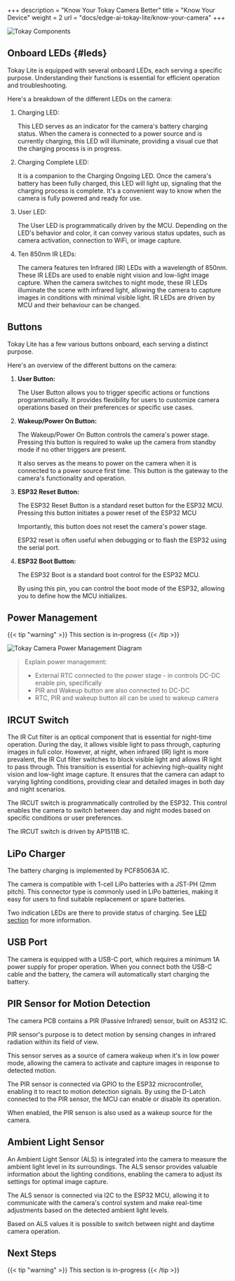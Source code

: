 +++
description = "Know Your Tokay Camera Better"
title = "Know Your Device"
weight = 2
url = "docs/edge-ai-tokay-lite/know-your-camera"
+++

![Tokay Components](/images/tokay-lite/tokay-components.jpg)

## Onboard LEDs {#leds}

Tokay Lite is equipped with several onboard LEDs, each serving a
specific purpose. Understanding their functions is essential for
efficient operation and troubleshooting.

Here's a breakdown of the different LEDs on the camera:

1. Charging LED:

    This LED serves as an indicator for the camera's battery
    charging status. When the camera is connected to a power source and
    is currently charging, this LED will illuminate, providing a visual cue
    that the charging process is in progress.

2. Charging Complete LED:

    It is a companion to the Charging Ongoing LED. Once the camera's battery has
    been fully charged, this LED will light up, signaling that the charging
    process is complete. It's a convenient way to know when the camera is fully
    powered and ready for use.

3. User LED:

    The User LED is programmatically driven by the MCU.
    Depending on the LED's behavior and color, it can convey various status
    updates, such as camera activation, connection to WiFi, or image capture.

4. Ten 850nm IR LEDs:

    The camera features ten Infrared (IR) LEDs with a wavelength of 850nm.
    These IR LEDs are used to enable night vision and low-light image capture.
    When the camera switches to night mode, these IR LEDs illuminate the scene
    with infrared light, allowing the camera to capture images in conditions with
    minimal visible light. IR LEDs are driven by MCU and their behaviour can be
    changed.

## Buttons

Tokay Lite has a few various buttons onboard, each serving a distinct purpose.

Here's an overview of the different buttons on the camera:

1. **User Button:**

    The User Button allows you to trigger specific actions or functions
    programmatically. It provides flexibility for users to customize camera
    operations based on their preferences or specific use cases.

2. **Wakeup/Power On Button:**

    The Wakeup/Power On Button controls the camera's power stage.
    Pressing this button is required to wake up the camera from standby mode
    if no other triggers are present.

    It also serves as the means to power on the camera when it is connected to
    a power source first time. This button is the gateway to the camera's functionality and operation.

3. **ESP32 Reset Button:**

    The ESP32 Reset Button is a standard reset button for the ESP32 MCU.
    Pressing this button initiates a power reset of the ESP32 MCU

    Importantly, this button does not reset the camera's power stage.

    ESP32 reset is often useful when debugging or to flash the ESP32 using the
    serial port.

4. **ESP32 Boot Button:**

    The ESP32 Boot is a standard boot control for the ESP32 MCU.

    By using this pin, you can control the boot mode of the ESP32,
    allowing you to define how the MCU initializes.

## Power Management

{{< tip "warning" >}}
This section is in-progress
{{< /tip >}}

![Tokay Camera Power Management Diagram](/images/placeholder.png)

> Explain power management:
> * External RTC connected to the power stage - in controls DC-DC enable pin, specifically
> * PIR and Wakeup button are also connected to DC-DC
> * RTC, PIR and wakeup button all can be used to wakeup camera

## IRCUT Switch

The IR Cut filter is an optical component that is essential for night-time
operation. During the day, it allows visible light to pass through, capturing
images in full color. However, at night, when infrared (IR) light is more
prevalent, the IR Cut filter switches to block visible light and allows IR light
to pass through. This transition is essential for achieving high-quality night
vision and low-light image capture. It ensures that the camera can adapt to
varying lighting conditions, providing clear and detailed images in both day and
night scenarios.

The IRCUT switch is programmatically controlled by the ESP32. This control enables
the camera to switch between day and night modes based on specific conditions or
user preferences.

The IRCUT switch is driven by AP1511B IC.

## LiPo Charger

The battery charging is implemented by PCF85063A IC.

The camera is compatible with 1-cell LiPo batteries with a JST-PH (2mm pitch).
This connector type is commonly used in LiPo batteries, making it easy for users
to find suitable replacement or spare batteries.

Two indication LEDs are there to provide status of charging. See [LED section](#leds) for more information.

## USB Port

The camera is equipped with a USB-C port, which requires a minimum 1A
power supply for proper operation. When you connect both the USB-C cable
and the battery, the camera will automatically start charging the battery.

## PIR Sensor for Motion Detection

The camera PCB contains a PIR (Passive Infrared) sensor, built on AS312 IC.

PIR sensor's purpose is to detect motion by sensing changes in infrared
radiation within its field of view.

This sensor serves as a source of camera wakeup when it's in low power mode,
allowing the camera to activate and capture images in response to detected motion.

The PIR sensor is connected via GPIO to the ESP32 microcontroller, enabling it to
react to motion detection signals. By using the D-Latch connected to the PIR
sensor, the MCU can enable or disable its operation.

When enabled, the PIR senson is also used as a wakeup source for the camera.

## Ambient Light Sensor

An Ambient Light Sensor (ALS) is integrated into the camera to measure the ambient
light level in its surroundings. The ALS sensor provides valuable information
about the lighting conditions, enabling the camera to adjust its settings for
optimal image capture.

The ALS sensor is connected via I2C to the ESP32 MCU, allowing it to communicate
with the camera's control system and make real-time adjustments based on the
detected ambient light levels.

Based on ALS values it is possible to switch between night and daytime camera
operation.

## Next Steps

{{< tip "warning" >}}
This section is in-progress
{{< /tip >}}


